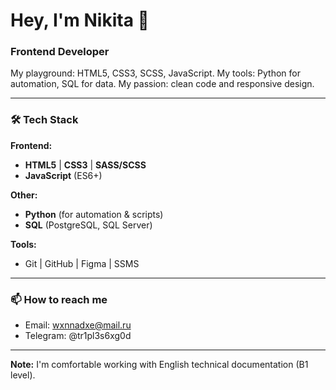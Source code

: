 # Hey, I'm Nikita 👋

### Frontend Developer

My playground: HTML5, CSS3, SCSS, JavaScript. My tools: Python for automation, SQL for data. My passion: clean code and responsive design.

---

### 🛠 Tech Stack

**Frontend:**
- **HTML5** | **CSS3** | **SASS/SCSS**
- **JavaScript** (ES6+)

**Other:**
- **Python** (for automation & scripts)
- **SQL** (PostgreSQL, SQL Server)

**Tools:**
- Git | GitHub | Figma | SSMS

---


### 📫 How to reach me
- Email: wxnnadxe@mail.ru
- Telegram: @tr1pl3s6xg0d

---

**Note:** I'm comfortable working with English technical documentation (B1 level).
